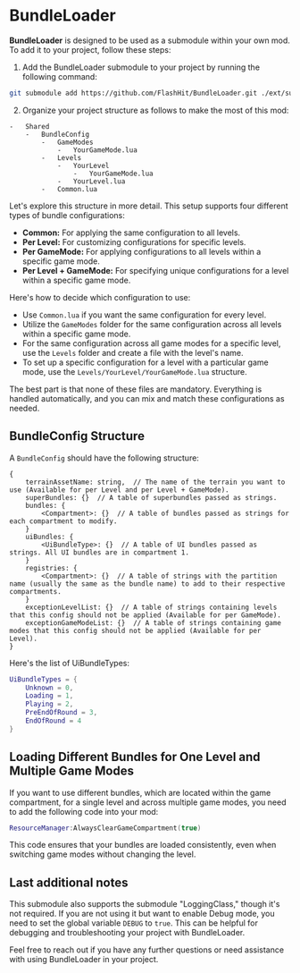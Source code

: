 # BundleLoader

**BundleLoader** is designed to be used as a submodule within your own mod. To add it to your project, follow these steps:

1. Add the BundleLoader submodule to your project by running the following command:

```sh
git submodule add https://github.com/FlashHit/BundleLoader.git ./ext/submodules/BundleLoader
```

2. Organize your project structure as follows to make the most of this mod:

```
-   Shared
	-   BundleConfig
		-   GameModes
			-   YourGameMode.lua
		-   Levels
			-   YourLevel
				-   YourGameMode.lua
			-   YourLevel.lua
		-   Common.lua
```

Let's explore this structure in more detail. This setup supports four different types of bundle configurations:

-   **Common:** For applying the same configuration to all levels.
-   **Per Level:** For customizing configurations for specific levels.
-   **Per GameMode:** For applying configurations to all levels within a specific game mode.
-   **Per Level + GameMode:** For specifying unique configurations for a level within a specific game mode.

Here's how to decide which configuration to use:

-   Use `Common.lua` if you want the same configuration for every level.
-   Utilize the `GameModes` folder for the same configuration across all levels within a specific game mode.
-   For the same configuration across all game modes for a specific level, use the `Levels` folder and create a file with the level's name.
-   To set up a specific configuration for a level with a particular game mode, use the `Levels/YourLevel/YourGameMode.lua` structure.

The best part is that none of these files are mandatory. Everything is handled automatically, and you can mix and match these configurations as needed.

## BundleConfig Structure

A `BundleConfig` should have the following structure:

```
{
	terrainAssetName: string,  // The name of the terrain you want to use (Available for per Level and per Level + GameMode).
	superBundles: {}  // A table of superbundles passed as strings.
	bundles: {
		<Compartment>: {}  // A table of bundles passed as strings for each compartment to modify.
	}
	uiBundles: {
		<UiBundleType>: {}  // A table of UI bundles passed as strings. All UI bundles are in compartment 1.
	}
	registries: {
		<Compartment>: {}  // A table of strings with the partition name (usually the same as the bundle name) to add to their respective compartments.
	}
	exceptionLevelList: {}  // A table of strings containing levels that this config should not be applied (Available for per GameMode).
	exceptionGameModeList: {}  // A table of strings containing game modes that this config should not be applied (Available for per Level).
}
```

Here's the list of UiBundleTypes:

```lua
UiBundleTypes = {
	Unknown = 0,
	Loading = 1,
	Playing = 2,
	PreEndOfRound = 3,
	EndOfRound = 4
}
```

## Loading Different Bundles for One Level and Multiple Game Modes

If you want to use different bundles, which are located within the game compartment, for a single level and across multiple game modes, you need to add the following code into your mod:

```lua
ResourceManager:AlwaysClearGameCompartment(true)
```

This code ensures that your bundles are loaded consistently, even when switching game modes without changing the level.

## Last additional notes

This submodule also supports the submodule "LoggingClass," though it's not required. If you are not using it but want to enable Debug mode, you need to set the global variable `DEBUG` to `true`. This can be helpful for debugging and troubleshooting your project with BundleLoader.

Feel free to reach out if you have any further questions or need assistance with using BundleLoader in your project.

